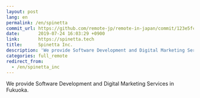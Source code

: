 ```yaml
---
layout: post
lang: en
permalink: /en/spinetta
commit_url: https://github.com/remote-jp/remote-in-japan/commit/123e5fc59e35f30097401faf1d2a0eef915dcb59
date:       2019-07-24 16:03:29 +0900
link:       https://spinetta.tech
title:      Spinetta Inc.
description: 'We provide Software Development and Digital Marketing Services in Fukuoka.'
categories: full_remote
redirect_from:
  - /en/spinetta_inc
---
```


<p>We provide Software Development and Digital Marketing Services in Fukuoka.</p>
